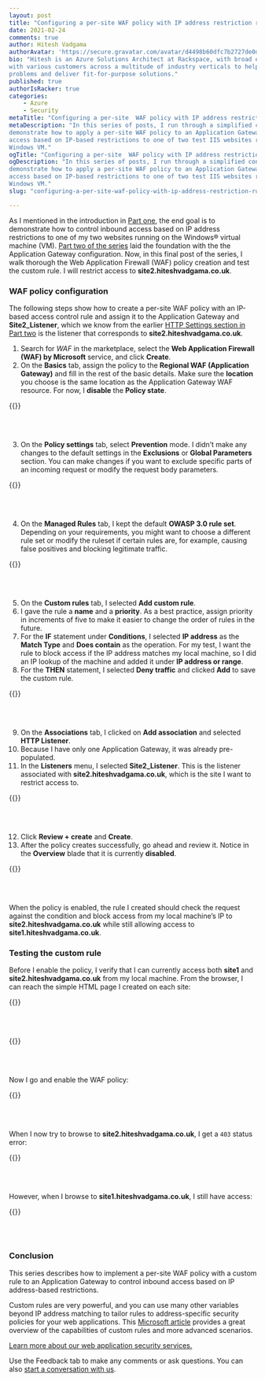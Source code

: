 ```yaml
---
layout: post
title: "Configuring a per-site WAF policy with IP address restriction rules: Part three"
date: 2021-02-24
comments: true
author: Hitesh Vadgama
authorAvatar: 'https://secure.gravatar.com/avatar/d4498b60dfc7b2727de0dd451c67df5b'
bio: "Hitesh is an Azure Solutions Architect at Rackspace, with broad experience working
with various customers across a multitude of industry verticals to help solve technical
problems and deliver fit-for-purpose solutions."
published: true
authorIsRacker: true
categories:
    - Azure
    - Security
metaTitle: "Configuring a per-site  WAF policy with IP address restriction rules: Part three"
metaDescription: "In this series of posts, I run through a simplified configuration to
demonstrate how to apply a per-site WAF policy to an Application Gateway to control inbound
access based on IP-based restrictions to one of two test IIS websites running on a single
Windows VM."
ogTitle: "Configuring a per-site  WAF policy with IP address restriction rules: Part three"
ogDescription: "In this series of posts, I run through a simplified configuration to
demonstrate how to apply a per-site WAF policy to an Application Gateway to control inbound
access based on IP-based restrictions to one of two test IIS websites running on a single
Windows VM."
slug: "configuring-a-per-site-waf-policy-with-ip-address-restriction-rules-part-three"

---
```


As I mentioned in the introduction in
[Part one](https://docs.rackspace.com/blog/configuring-a-per-site-waf-policy-with-ip-address-restriction-rules-part-one/),
the end goal is to demonstrate how to control inbound access based on IP address restrictions
to one of my two websites running on the Windows&reg; virtual machine (VM).
[Part two of the series](https://docs.rackspace.com/blog/configuring-a-per-site-waf-policy-with-ip-address-restriction-rules-part-two/)
laid the foundation with the the Application Gateway configuration. Now, in this final post
of the series, I walk thorough the Web Application Firewall (WAF) policy creation and test
the custom rule. I will restrict access to **site2.hiteshvadgama.co.uk**.  

<!--more-->

### WAF policy configuration

The following steps show how to create a per-site WAF policy with an IP-based access
control rule and assign it to the Application Gateway and **Site2_Listener**, which we know
from the earlier
[HTTP Settings section in Part two](https://docs.rackspace.com/blog/configuring-a-per-site-waf-policy-with-ip-address-restriction-rules-part-two/)
is the listener that corresponds to **site2.hiteshvadgama.co.uk**.

1. Search for *WAF* in the marketplace, select the **Web Application Firewall (WAF) by Microsoft**
   service, and click **Create**.
2. On the **Basics** tab, assign the policy to the **Regional WAF (Application Gateway)**
   and fill in the rest of the basic details. Make sure the **location** you choose is the
   same location as the Application Gateway WAF resource. For now, I **disable** the
   **Policy state**.

{{<img src="Picture11.png" title="" alt="">}}

<br>
</br>

3. On the **Policy settings** tab, select **Prevention** mode. I didn’t make any changes
   to the default settings in the **Exclusions** or **Global Parameters** section. You can
   make changes if you want to exclude specific parts of an incoming request or modify the
   request body parameters. 

{{<img src="Picture12.png" title="" alt="">}}

<br>
</br>

4. On the **Managed Rules** tab, I kept the default **OWASP 3.0 rule set**. Depending on
   your requirements, you might want to choose a different rule set or modify the ruleset
   if certain rules are, for example, causing false positives and blocking legitimate traffic.

{{<img src="Picture13.png" title="" alt="">}}

<br>
</br>

5. On the **Custom rules** tab, I selected **Add custom rule**. 
6. I gave the rule a **name** and a **priority**. As a best practice, assign priority in
   increments of five to make it easier to change the order of rules in the future.
7. For the **IF** statement under **Conditions**, I selected **IP address** as the
   **Match Type** and **Does contain** as the operation. For my test, I want the rule to
   block access if the IP address matches my local machine, so I did an IP lookup of the
   machine and added it under **IP address or range**. 
8. For the **THEN** statement, I selected **Deny traffic** and clicked **Add** to save the
   custom rule. 

{{<img src="Picture14.png" title="" alt="">}}

<br>
</br>

9. On the **Associations** tab, I clicked on **Add association** and selected **HTTP Listener**. 
10. Because I have only one Application Gateway, it was already pre-populated.
11. In the **Listeners** menu, I selected **Site2_Listener**. This is the listener associated
    with **site2.hiteshvadgama.co.uk**, which is the site I want to restrict access to. 

{{<img src="Picture15.png" title="" alt="">}}

<br>
</br>
 
12. Click **Review + create** and **Create**.
13. After the policy creates successfully, go ahead and review it. Notice in the **Overview**
    blade that it is currently **disabled**.

{{<img src="Picture16.png" title="" alt="">}}

<br>
</br>
 
When the policy is enabled, the rule I created should check the request against the
condition and block access from my local machine’s IP to **site2.hiteshvadgama.co.uk**
while still allowing access to **site1.hiteshvadgama.co.uk**.

### Testing the custom rule

Before I enable the policy, I verify that I can currently access both **site1** and
**site2.hiteshvadgama.co.uk** from my local machine. From the browser, I can reach the
simple HTML page I created on each site:

{{<img src="Picture17.png" title="" alt="">}}

<br>
</br>

{{<img src="Picture18.png" title="" alt="">}}

<br>
</br>

Now I go and enable the WAF policy:

{{<img src="Picture19.png" title="" alt="">}}

<br>
</br>

When I now try to browse to **site2.hiteshvadgama.co.uk**, I get a `403` status error:

{{<img src="Picture20.png" title="" alt="">}}

<br>
</br>

However, when I browse to **site1.hiteshvadgama.co.uk**, I still have access:

{{<img src="Picture21.png" title="" alt="">}}

<br>
</br>

### Conclusion

This series describes how to implement a per-site WAF policy with a custom rule to an
Application Gateway to control inbound access based on IP address-based restrictions.  

Custom rules are very powerful, and you can use many other variables beyond IP address
matching to tailor rules to address-specific security policies for your web applications.
This [Microsoft article]( https://docs.microsoft.com/en-us/azure/web-application-firewall/ag/custom-waf-rules-overview)
provides a great overview of the capabilities of custom rules and more advanced scenarios.

<a class="cta teal" id="cta" href="https://www.rackspace.com/security/application-security">Learn more about our web application security services.</a>

Use the Feedback tab to make any comments or ask questions. You can also [start a conversation with us](https://www.rackspace.com/contact).
